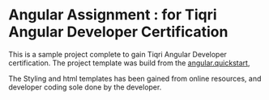 # Angular Assignment : for Tiqri Angular Developer Certification

This is a sample project complete to gain Tiqri Angular Developer certification. The project template was build from the [angular.quickstart](https://github.com/angular/quickstart),

The Styling and html templates has been gained from online resources, and developer coding sole done by the developer.
